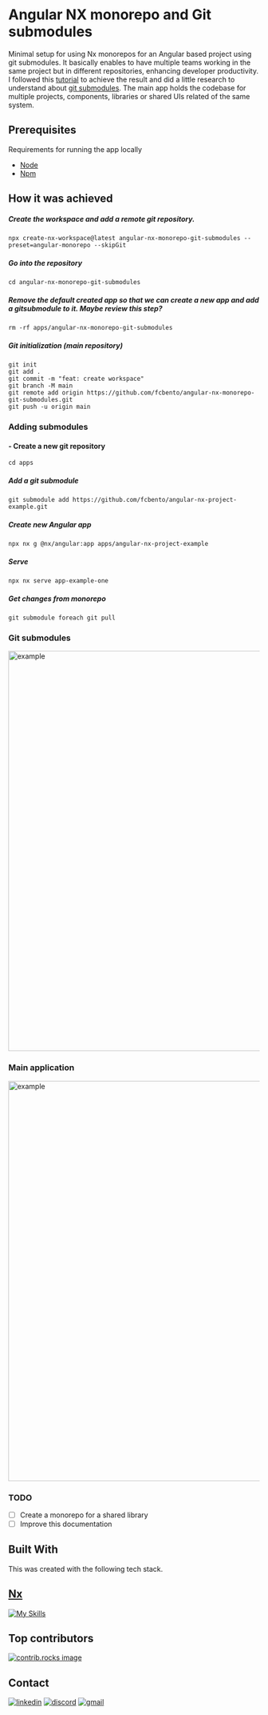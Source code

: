# Angular NX monorepo and Git submodules

Minimal setup for using Nx monorepos for an Angular based project using git submodules. It basically enables to have multiple teams working in the same project but in different repositories, enhancing developer productivity. I followed this [tutorial](https://nx.dev/getting-started/tutorials/angular-monorepo-tutorial) to achieve the result and did a little research to understand about [git submodules](https://git-scm.com/book/en/v2/Git-Tools-Submodules). The main app holds the codebase for multiple projects, components, libraries or shared UIs related of the same system.

## Prerequisites

Requirements for running the app locally
- [Node](https://nodejs.org/)
- [Npm](https://www.npmjs.com/)


## How it was achieved

##### Create the workspace and add a remote git repository.
```npx create-nx-workspace@latest angular-nx-monorepo-git-submodules --preset=angular-monorepo --skipGit```

##### Go into the repository
```cd angular-nx-monorepo-git-submodules```

##### Remove the default created app so that we can create a new app and add a gitsubmodule to it. Maybe review this step?
```rm -rf apps/angular-nx-monorepo-git-submodules```

##### Git initialization (main repository)
```
git init
git add .
git commit -m "feat: create workspace"
git branch -M main
git remote add origin https://github.com/fcbento/angular-nx-monorepo-git-submodules.git
git push -u origin main
```

### Adding submodules

#### - Create a new git repository

```cd apps```

##### Add a git submodule
```git submodule add https://github.com/fcbento/angular-nx-project-example.git```

##### Create new Angular app
```npx nx g @nx/angular:app apps/angular-nx-project-example```

##### Serve
```npx nx serve app-example-one```

##### Get changes from monorepo
```git submodule foreach git pull```

### Git submodules

<img alt="example" width="800" src="gitsubmodule.png">

### Main application

<img alt="example" width="800" src="commit.png">

### TODO

- [ ] Create a monorepo for a shared library
- [ ] Improve this documentation
  
## Built With

This was created with the following tech stack.

## [Nx](https://nx.dev/)

[![My Skills](https://skillicons.dev/icons?i=angular,nodejs,typescript,vscode&perline=10)](https://skillicons.dev)


## Top contributors

<a href="https://github.com/fcbento/node-prisma-docker-postgresql-ci/graphs/contributors">
  <img src="https://contrib.rocks/image?repo=fcbento/node-prisma-docker-postgresql-ci" alt="contrib.rocks image"/>
</a>

## Contact

[![linkedin](https://skillicons.dev/icons?i=linkedin)](https://linkedin.com/in/felipe-bento)
[![discord](https://skillicons.dev/icons?i=discord)](https://discordapp.com/users/413141379074490369)
[![gmail](https://skillicons.dev/icons?i=gmail)](mailto:felipe.16costa@gmail.com)